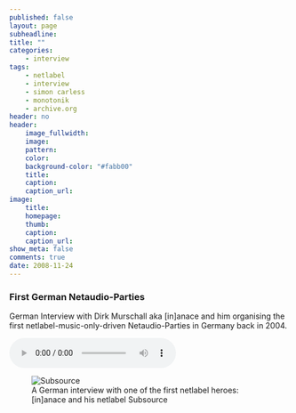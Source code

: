 ```yaml
---
published: false
layout: page
subheadline: 
title: ""
categories:
    - interview
tags:
    - netlabel
    - interview
    - simon carless
    - monotonik
    - archive.org
header: no
header:
    image_fullwidth: 
    image:
    pattern:
    color:
    background-color: "#fabb00"
    title: 
    caption: 
    caption_url: 
image:
    title:
    homepage:
    thumb:
    caption:
    caption_url:
show_meta: false
comments: true
date: 2008-11-24
---
```



### First German Netaudio-Parties

German Interview with Dirk Murschall aka [in]anace and him organising the first netlabel-music-only-driven Netaudio-Parties in Germany back in 2004.

<audio controls>
  <source src="{{ site.url }}/archive/interview/zuendfunk-04.02.16-Interview-[in]anace.mp3" type="audio/mpeg">
</audio>



<figure>
<img src="{{ site.url }}/archive/article/dirkmurschall_im_stadtanzeiger_2.jpg" alt="Subsource">
<figcaption>A German interview with one of the first netlabel heroes: [in]anace and his netlabel Subsource</figcaption>
</figure>

